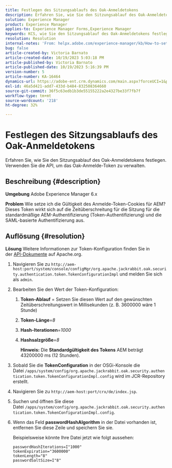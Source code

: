 ```yaml
---
title: Festlegen des Sitzungsablaufs des Oak-Anmeldetokens
description: Erfahren Sie, wie Sie den Sitzungsablauf des Oak-Anmeldetokens festlegen. Dieses Token wirkt sich auf AEM Authentifizierung aus.
solution: Experience Manager
product: Experience Manager
applies-to: Experience Manager Forms,Experience Manager
keywords: KCS, wie Sie den Sitzungsablauf des Oak-Anmeldetokens festlegen, AEM, Adobe Experience Manager, Adobe Experience Manager Forms
resolution: Resolution
internal-notes: 'From: helpx.adobe.com/experience-manager/kb/How-to-set-token-session-expiration-AEM.html'
bug: false
article-created-by: Victoria Barnato
article-created-date: 10/19/2023 5:03:18 PM
article-published-by: Victoria Barnato
article-published-date: 10/19/2023 5:16:39 PM
version-number: 5
article-number: KA-16464
dynamics-url: https://adobe-ent.crm.dynamics.com/main.aspx?forceUCI=1&pagetype=entityrecord&etn=knowledgearticle&id=2dfaf161-a16e-ee11-8df0-6045bd006793
exl-id: 46a5d421-add7-433d-b484-832508364660
source-git-commit: 36f5c63edb1b3de55155222a2e4327be33f7fb7f
workflow-type: tm+mt
source-wordcount: '218'
ht-degree: 32%

---
```


# Festlegen des Sitzungsablaufs des Oak-Anmeldetokens


Erfahren Sie, wie Sie den Sitzungsablauf des Oak-Anmeldetokens festlegen. Verwenden Sie die API, um das Oak-Anmelde-Token zu verwalten.

## Beschreibung {#description}


<b>Umgebung</b>
Adobe Experience Manager 6.x

<b>Problem</b>
Wie setze ich die Gültigkeit des Anmelde-Token-Cookies für AEM?
Dieses Token wirkt sich auf die Zeitüberschreitung für die Sitzung für die standardmäßige AEM-Authentifizierung (Token-Authentifizierung) und die SAML-basierte Authentifizierung aus.






## Auflösung {#resolution}


<b>Lösung</b>
Weitere Informationen zur Token-Konfiguration finden Sie in der [API-Dokumente](https://jackrabbit.apache.org/oak/docs/apidocs/org/apache/jackrabbit/oak/security/authentication/token/TokenConfigurationImpl.html) auf Apache.org.

1. Navigieren Sie zu `http://aem-host:port/system/console/configMgr/org.apache.jackrabbit.oak.security.authentication.token.TokenConfigurationImpl` und melden Sie sich als `admin`.
2. Bearbeiten Sie den Wert der Token-Konfiguration:

   1. <b>Token-Ablauf</b> = Setzen Sie diesen Wert auf den gewünschten Zeitüberschreitungswert in Millisekunden (z. B. 3600000 wäre 1 Stunde)
   2. <b>Token-Länge</b>=*8*
   3. <b>Hash-Iterationen</b>=*1000*
   4. <b>Hashsalzgröße</b>=*8*

      <b>Hinweis:</b> Die <b>Standardgültigkeit des Tokens</b> AEM beträgt 43200000 ms (12 Stunden).
3. Sobald Sie die <b>TokenConfiguration</b> in der OSGi-Konsole die Datei<b> </b>`/apps/system/config/org.apache.jackrabbit.oak.security.authentication.token.TokenConfigurationImpl.config`<b> </b>wird im JCR-Repository erstellt.
4. Navigieren Sie zu `http://aem-host:port/crx/de/index.jsp`.
5. Suchen und öffnen Sie diese Datei `/apps/system/config/org.apache.jackrabbit.oak.security.authentication.token.TokenConfigurationImpl.config`.
6. Wenn das Feld <b>passwordHashAlgorithm</b> in der Datei vorhanden ist, entfernen Sie diese Zeile und speichern Sie sie.

   Beispielsweise könnte Ihre Datei jetzt wie folgt aussehen:


   ```
   passwordHashIterations=I"1000"
   tokenExpiration="3600000"
   tokenLength="8"
   passwordSaltSize=I"8"
   ```
